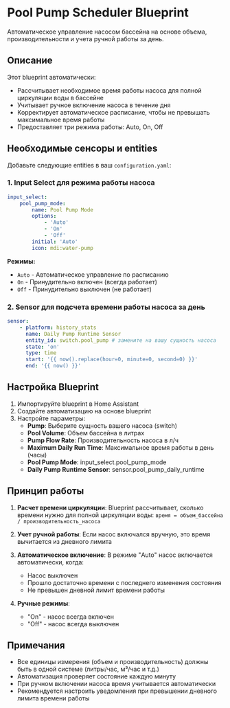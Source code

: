 # Pool Pump Scheduler Blueprint

Автоматическое управление насосом бассейна на основе объема, производительности и учета ручной работы за день.

## Описание

Этот blueprint автоматически:

-   Рассчитывает необходимое время работы насоса для полной циркуляции воды в бассейне
-   Учитывает ручное включение насоса в течение дня
-   Корректирует автоматическое расписание, чтобы не превышать максимальное время работы
-   Предоставляет три режима работы: Auto, On, Off

## Необходимые сенсоры и entities

Добавьте следующие entities в ваш `configuration.yaml`:

### 1. Input Select для режима работы насоса

```yaml
input_select:
    pool_pump_mode:
        name: Pool Pump Mode
        options:
            - 'Auto'
            - 'On'
            - 'Off'
        initial: 'Auto'
        icon: mdi:water-pump
```

**Режимы:**

-   `Auto` - Автоматическое управление по расписанию
-   `On` - Принудительно включен (всегда работает)
-   `Off` - Принудительно выключен (не работает)

### 2. Sensor для подсчета времени работы насоса за день

```yaml
sensor:
    - platform: history_stats
      name: Daily Pump Runtime Sensor
      entity_id: switch.pool_pump # замените на вашу сущность насоса
      state: 'on'
      type: time
      start: '{{ now().replace(hour=0, minute=0, second=0) }}'
      end: '{{ now() }}'
```

## Настройка Blueprint

1. Импортируйте blueprint в Home Assistant
2. Создайте автоматизацию на основе blueprint
3. Настройте параметры:
    - **Pump**: Выберите сущность вашего насоса (switch)
    - **Pool Volume**: Объем бассейна в литрах
    - **Pump Flow Rate**: Производительность насоса в л/ч
    - **Maximum Daily Run Time**: Максимальное время работы в день (часы)
    - **Pool Pump Mode**: input_select.pool_pump_mode
    - **Daily Pump Runtime Sensor**: sensor.pool_pump_daily_runtime

## Принцип работы

1. **Расчет времени циркуляции**: Blueprint рассчитывает, сколько времени нужно для полной циркуляции воды: `время = объем_бассейна / производительность_насоса`

2. **Учет ручной работы**: Если насос включался вручную, это время вычитается из дневного лимита

3. **Автоматическое включение**: В режиме "Auto" насос включается автоматически, когда:

    - Насос выключен
    - Прошло достаточно времени с последнего изменения состояния
    - Не превышен дневной лимит времени работы

4. **Ручные режимы**:
    - "On" - насос всегда включен
    - "Off" - насос всегда выключен

## Примечания

-   Все единицы измерения (объем и производительность) должны быть в одной системе (литры/час, м³/час и т.д.)
-   Автоматизация проверяет состояние каждую минуту
-   При ручном включении насоса время учитывается автоматически
-   Рекомендуется настроить уведомления при превышении дневного лимита времени работы
